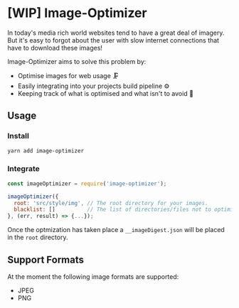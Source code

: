# [WIP] Image-Optimizer

In today's media rich world websites tend to have a great deal of imagery. But it's easy to forgot about the user with slow internet connections that have to download these images!

Image-Optimizer aims to solve this problem by:

- Optimise images for web usage 🗜️
- Easily integrating into your projects build pipeline ⚙️
- Keeping track of what is optimised and what isn't to avoid 📖

## Usage

### Install
```sh
yarn add image-optimizer
```

### Integrate
```javascript
const imageOptimizer = require('image-optimizer');

imageOptimizer({
  root: 'src/style/img', // The root directory for your images.
  blacklist: []          // The list of directories/files not to optimize.
}, (err, result) => {...});
```

Once the optmization has taken place a ```__imageDigest.json``` will be placed in the ```root``` directory.

## Support Formats

At the moment the following image formats are supported:

- JPEG
- PNG